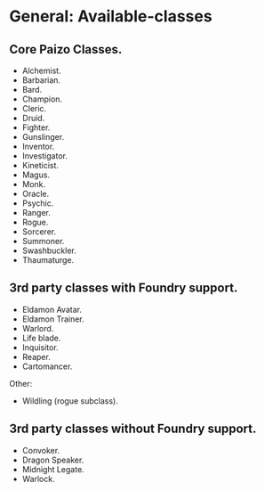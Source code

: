 # General: Available-classes

## Core Paizo Classes.
- Alchemist.
- Barbarian.
- Bard.
- Champion.
- Cleric.
- Druid.
- Fighter.
- Gunslinger.
- Inventor.
- Investigator.
- Kineticist.
- Magus.
- Monk.
- Oracle.
- Psychic.
- Ranger.
- Rogue.
- Sorcerer.
- Summoner.
- Swashbuckler.
- Thaumaturge.

## 3rd party classes with Foundry support.

- Eldamon Avatar. 
- Eldamon Trainer. 
- Warlord. 
- Life blade.
- Inquisitor.
- Reaper.
- Cartomancer.

Other:
- Wildling (rogue subclass).

## 3rd party classes without Foundry support.

- Convoker. 
- Dragon Speaker. 
- Midnight Legate. 
- Warlock. 

